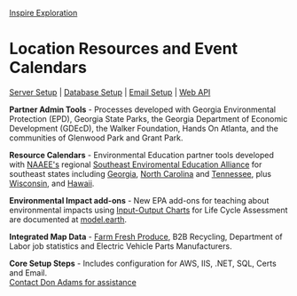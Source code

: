 [Inspire Exploration](/inspire/)
# Location Resources and Event Calendars
<a href="#server">Server Setup</a> | <a href="#database">Database Setup</a> | <a href="#email">Email Setup</a> | <a href="#api">Web API</a><br>

**Partner Admin Tools** - Processes developed with Georgia Environmental Protection (EPD), Georgia State Parks, the Georgia Department of Economic Development (GDEcD), the Walker Foundation, Hands On Atlanta, and the communities of Glenwood Park and Grant Park.

**Resource Calendars** - Environmental Education partner tools developed with [NAAEE's](https://naaee.org) regional [Southeast Enviromental Education Alliance](http://www.southeastee.com/) for southeast states including [Georgia](http://eeingeorgia.org/core/news/list.aspx),&nbsp;[North&nbsp;Carolina](http://web.eenorthcarolina.org/core/event/calendar.aspx) and [Tennessee](hhttp://eeintennessee.org/), plus [Wisconsin](http://EEinWisconsin.org), and [Hawaii](http://heea.org/core/news/list.aspx).  

**Environmental Impact add-ons** -  New EPA add-ons for teaching about environmental impacts using [Input-Output Charts](../io/charts/) for Life Cycle Assessment are documented at [model.earth](https://model.earth). 

**Integrated Map Data** - [Farm Fresh Produce](/localsite/map/#show=farmfresh), B2B Recycling, Department of Labor job statistics and Electric Vehicle Parts Manufacturers<!--/apps/ev/-->. 

**Core Setup Steps** - Includes configuration for AWS, IIS, .NET, SQL, Certs and Email.  
[Contact Don Adams for assistance](https://componentcore.com/inspire/contact/)  
